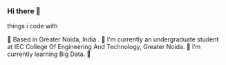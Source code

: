 ### Hi there 👋
things i code with


📍 Based in Greater Noida, India .
🏦 I'm currently an undergraduate student at IEC College Of Engineering And Technology, Greater Noida.
🌱 I’m currently learning Big Data.
:cherry_blossom:


